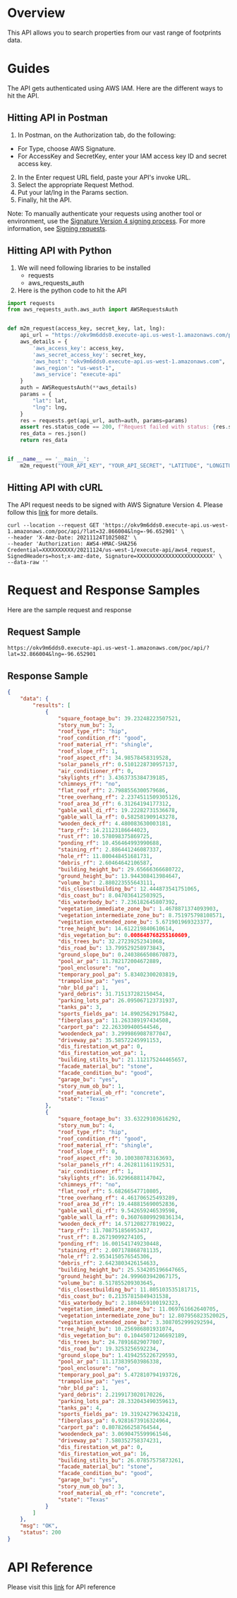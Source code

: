 # Overview

This API allows you to search properties from our vast range of footprints data. 

# Guides

The API gets authenticated using AWS IAM. Here are the different ways to hit the API. 

## Hitting API in Postman
1. In Postman, on the Authorization tab, do the following:
- For Type, choose AWS Signature.
- For AccessKey and SecretKey, enter your IAM access key ID and secret access key.

2. In the Enter request URL field, paste your API's invoke URL.
3. Select the appropriate Request Method.
4. Put your lat/lng in the Params section.
5. Finally, hit the API.

Note: To manually authenticate your requests using another tool or environment,
use the [Signature Version 4 signing process](https://docs.aws.amazon.com/general/latest/gr/signature-version-4.html).
For more information, see [Signing requests](https://docs.aws.amazon.com/apigateway/api-reference/signing-requests/).

## Hitting API with Python
1. We will need following libraries to be installed
   - requests
   - aws_requests_auth
2. Here is the python code to hit the API
```python
import requests
from aws_requests_auth.aws_auth import AWSRequestsAuth


def m2m_request(access_key, secret_key, lat, lng):
    api_url = "https://okv9m6dds0.execute-api.us-west-1.amazonaws.com/poc/api/"
    aws_details = {
        'aws_access_key': access_key,
        'aws_secret_access_key': secret_key,
        'aws_host': "okv9m6dds0.execute-api.us-west-1.amazonaws.com",
        'aws_region': "us-west-1",
        'aws_service': "execute-api"
    }
    auth = AWSRequestsAuth(**aws_details)
    params = {
        "lat": lat,
        "lng": lng,
    }
    res = requests.get(api_url, auth=auth, params=params)
    assert res.status_code == 200, f"Request failed with status: {res.status_code}"
    res_data = res.json()
    return res_data


if __name__ == '__main__':
    m2m_request("YOUR_API_KEY", "YOUR_API_SECRET", "LATITUDE", "LONGITUDE")
```

## Hitting API with cURL
The API request needs to be signed with AWS Signature Version 4. Please follow this [link](https://docs.aws.amazon.com/general/latest/gr/sigv4-signed-request-examples.html) for more details. 
```shell
curl --location --request GET 'https://okv9m6dds0.execute-api.us-west-1.amazonaws.com/poc/api/?lat=32.866004&lng=-96.652901' \
--header 'X-Amz-Date: 20211124T102508Z' \
--header 'Authorization: AWS4-HMAC-SHA256 Credential=XXXXXXXXXX/20211124/us-west-1/execute-api/aws4_request, SignedHeaders=host;x-amz-date, Signature=XXXXXXXXXXXXXXXXXXXXXXXX' \
--data-raw ''
```

# Request and Response Samples
Here are the sample request and response

## Request Sample
```shell
https://okv9m6dds0.execute-api.us-west-1.amazonaws.com/poc/api/?lat=32.866004&lng=-96.652901
```

## Response Sample
```json
{
    "data": {
        "results": [
            {
                "square_footage_bu": 39.23248223507521,
                "story_num_bu": 3,
                "roof_type_rf": "hip",
                "roof_condition_rf": "good",
                "roof_material_rf": "shingle",
                "roof_slope_rf": 1,
                "roof_aspect_rf": 34.98578458319528,
                "solar_panels_rf": 0.5101228730957137,
                "air_conditioner_rf": 0,
                "skylights_rf": 3.4363735384739185,
                "chimneys_rf": "no",
                "flat_roof_rf": 2.7988556300579686,
                "tree_overhang_rf": 2.2374511509305126,
                "roof_area_3d_rf": 6.31264194177312,
                "gable_wall_di_rf": 19.22282731536678,
                "gable_wall_la_rf": 0.582581909143278,
                "wooden_deck_rf": 4.480083630003181,
                "tarp_rf": 14.21123186644023,
                "rust_rf": 10.578098375869725,
                "ponding_rf": 10.456464993990688,
                "staining_rf": 2.886441246087337,
                "hole_rf": 11.800448451681731,
                "debris_rf": 2.60464642106587,
                "building_height_bu": 29.65666366680722,
                "ground_height_bu": 13.944308413984647,
                "volume_bu": 2.880223555643111,
                "dis_closestbuilding_bu": 12.444873541751065,
                "dis_coast_bu": 8.047036412503925,
                "dis_waterbody_bu": 7.236182645807392,
                "vegetation_immediate_zone_bu": 1.4678871374093903,
                "vegetation_intermediate_zone_bu": 8.751975798108571,
                "vegitation_extended_zone_bu": 5.671901969323377,
                "tree_height_bu": 14.612219840610614,
                "dis_vegetation_bu": 0.008648768255160609,
                "dis_trees_bu": 32.27239252341068,
                "dis_road_bu": 13.799529258973843,
                "ground_slope_bu": 0.2403866508670873,
                "pool_ar_pa": 11.782172004672889,
                "pool_enclosure": "no",
                "temporary_pool_pa": 5.83402300203819,
                "trampoline_pa": "yes",
                "nbr_bld_pa": 1,
                "yard_debris": 31.715137282150454,
                "parking_lots_pa": 26.095067123731937,
                "tanks_pa": 3,
                "sports_fields_pa": 14.89025629175842,
                "fiberglass_pa": 11.263389197434508,
                "carport_pa": 22.263309400544546,
                "woodendeck_pa": 3.2999869087877047,
                "driveway_pa": 35.58572245991153,
                "dis_firestation_wt_pa": 0,
                "dis_firestation_wot_pa": 1,
                "building_stilts_bu": 21.112175244465657,
                "facade_material_bu": "stone",
                "facade_condition_bu": "good",
                "garage_bu": "yes",
                "story_num_ob_bu": 1,
                "roof_material_ob_rf": "concrete",
                "state": "Texas"
            },
            {
                "square_footage_bu": 33.63229103616292,
                "story_num_bu": 4,
                "roof_type_rf": "hip",
                "roof_condition_rf": "good",
                "roof_material_rf": "shingle",
                "roof_slope_rf": 0,
                "roof_aspect_rf": 30.100380783163693,
                "solar_panels_rf": 4.262811161192531,
                "air_conditioner_rf": 1,
                "skylights_rf": 16.92966881147042,
                "chimneys_rf": "no",
                "flat_roof_rf": 5.68266547710805,
                "tree_overhang_rf": 4.461706525493289,
                "roof_area_3d_rf": 19.448815690052836,
                "gable_wall_di_rf": 9.542659246539598,
                "gable_wall_la_rf": 0.36076809929836134,
                "wooden_deck_rf": 14.571208277819022,
                "tarp_rf": 11.708751856953437,
                "rust_rf": 8.26719099274105,
                "ponding_rf": 16.001541749230448,
                "staining_rf": 2.007178868781135,
                "hole_rf": 2.9534150576545306,
                "debris_rf": 2.6423803426154633,
                "building_height_bu": 25.534205196647665,
                "ground_height_bu": 24.999603942067175,
                "volume_bu": 8.517855209303645,
                "dis_closestbuilding_bu": 11.805103535181715,
                "dis_coast_bu": 0.21357815849431538,
                "dis_waterbody_bu": 2.1804659100192323,
                "vegetation_immediate_zone_bu": 11.069761662640705,
                "vegetation_intermediate_zone_bu": 12.807956823520025,
                "vegitation_extended_zone_bu": 3.3087052999292594,
                "tree_height_bu": 10.256986801931074,
                "dis_vegetation_bu": 0.10445071246692189,
                "dis_trees_bu": 24.78916829077007,
                "dis_road_bu": 19.3253256592234,
                "ground_slope_bu": 1.4194255226729593,
                "pool_ar_pa": 11.173839503986338,
                "pool_enclosure": "no",
                "temporary_pool_pa": 5.472810794193726,
                "trampoline_pa": "yes",
                "nbr_bld_pa": 1,
                "yard_debris": 2.2199173020170226,
                "parking_lots_pa": 28.332043490359613,
                "tanks_pa": 4,
                "sports_fields_pa": 19.319242796324218,
                "fiberglass_pa": 0.9281673916324964,
                "carport_pa": 0.8078266258764544,
                "woodendeck_pa": 3.0690475599961546,
                "driveway_pa": 7.580352758374231,
                "dis_firestation_wt_pa": 0,
                "dis_firestation_wot_pa": 16,
                "building_stilts_bu": 26.07857575873261,
                "facade_material_bu": "stone",
                "facade_condition_bu": "good",
                "garage_bu": "yes",
                "story_num_ob_bu": 3,
                "roof_material_ob_rf": "concrete",
                "state": "Texas"
            }
        ]
    },
    "msg": "OK",
    "status": 200
}
```

# API Reference
Please visit this [link](https://db8sxr6e96.execute-api.us-west-1.amazonaws.com/api/docs) for API reference
